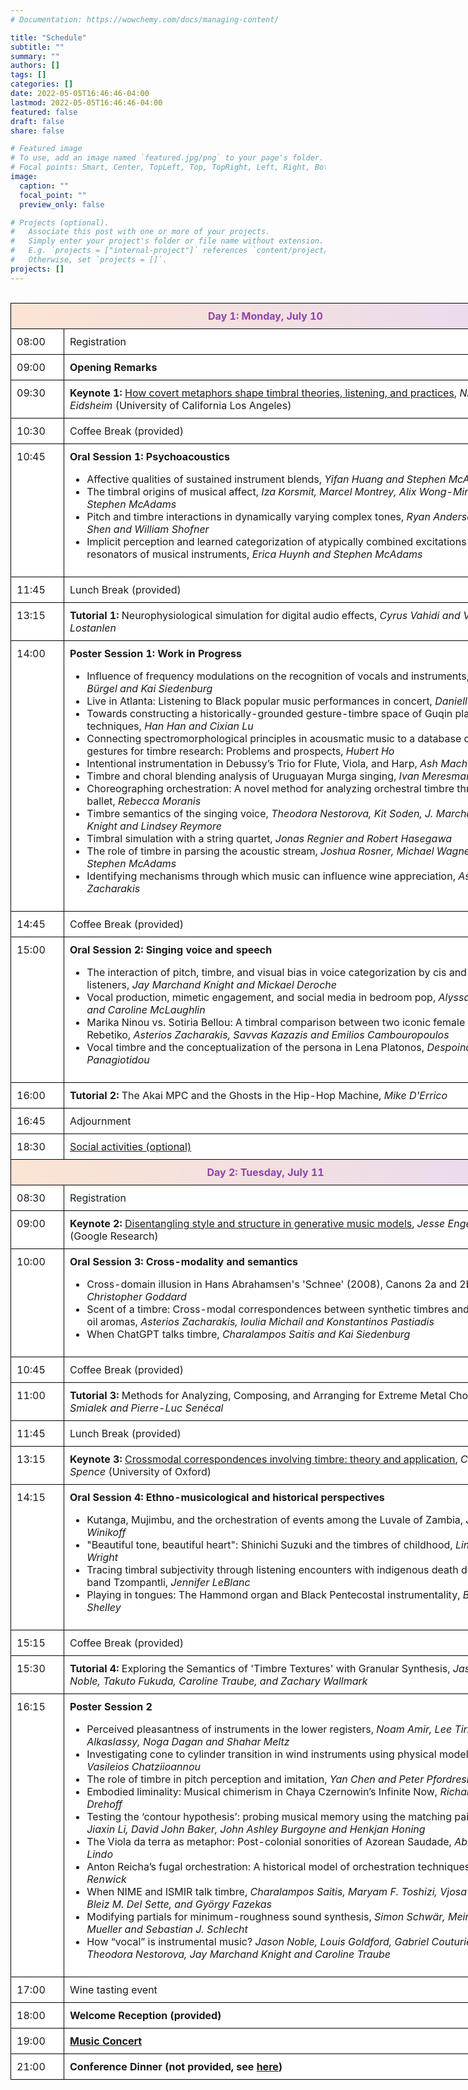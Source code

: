 ```yaml
---
# Documentation: https://wowchemy.com/docs/managing-content/

title: "Schedule"
subtitle: ""
summary: ""
authors: []
tags: []
categories: []
date: 2022-05-05T16:46:46-04:00
lastmod: 2022-05-05T16:46:46-04:00
featured: false
draft: false
share: false

# Featured image
# To use, add an image named `featured.jpg/png` to your page's folder.
# Focal points: Smart, Center, TopLeft, Top, TopRight, Left, Right, BottomLeft, Bottom, BottomRight.
image:
  caption: ""
  focal_point: ""
  preview_only: false

# Projects (optional).
#   Associate this post with one or more of your projects.
#   Simply enter your project's folder or file name without extension.
#   E.g. `projects = ["internal-project"]` references `content/project/deep-learning/index.md`.
#   Otherwise, set `projects = []`.
projects: []
---
```


</br>
<style type="text/css">
.tg  {border-collapse:collapse;border-spacing:0;margin:0px auto;}
.tg td{border-color:black;border-style:solid;border-width:1px;font-family:inherit;font-size:inherit;background-color:white;
  overflow:hidden;padding:10px 9px;word-break:normal;vertical-align: top;}
.tg th{border-color:black;border-style:solid;border-width:1px;font-family:inherit;font-size:inherit;color:#8E44AD;  background-image: linear-gradient(90deg, #fbe4d2, #eadaef);
  font-weight:normal;overflow:hidden;padding:10px 9px;word-break:normal;}
@media screen and (max-width: 767px) {.tg {width: auto !important;}.tg col {width: auto !important;}.tg-wrap {overflow-x: auto;-webkit-overflow-scrolling: touch;margin: auto 0px;}}</style>
<div class="tg-wrap"><table class="tg" style="undefined;table-layout: fixed; width: 820px">
<colgroup>
<col style="width: 85px">
<col style="width: 730px">
</colgroup>
<thead>
  <tr>
   <th colspan="2"><b>Day 1: Monday, July 10</b></th>
  </tr>
</thead>
<tbody>
  <tr>
    <td>08:00</td>
    <td>Registration</td>
  </tr>
   <tr>
    <td>09:00</td>
    <td><b>Opening Remarks</b></td>
  </tr>
    <td>09:30</td>
    <td><b>Keynote 1:</b> <a href="https://timbreconference.org/timbre2023/keynotes/">How covert metaphors shape timbral theories, listening, and practices</a>, <i>Nina Sun Eidsheim</i> (University of California Los Angeles)</td>
  <tr>
    <td>10:30</td>
    <td>Coffee Break (provided)</td>
  </tr>
  <tr>
    <td>10:45</td>
    <td><b>Oral Session 1: Psychoacoustics</b>
      <ul>
      <li>Affective qualities of sustained instrument blends, <i>Yifan Huang and Stephen McAdams</i></li>
      <li>The timbral origins of musical affect, <i>Iza Korsmit, Marcel Montrey, Alix Wong-Min and Stephen McAdams</i></li>
      <li>Pitch and timbre interactions in dynamically varying complex tones, <i>Ryan Anderson, Yi Shen and William Shofner</i></li>
      <li>Implicit perception and learned categorization of atypically combined excitations and resonators of musical instruments, <i>Erica Huynh and Stephen McAdams</i></li>
      </ul>
    </td>
  </tr>
  <tr>
    <td>11:45</td>
    <td>Lunch Break (provided)</td>
  </tr>
<tr>
    <td>13:15</td>
    <td><b>Tutorial 1:</b> Neurophysiological simulation for digital audio effects, <i>Cyrus Vahidi and Vincent Lostanlen</i></td>
  </tr> 
  <tr>
    <td>14:00</td>
    <td><b>Poster Session 1: Work in Progress</b>
      <ul>
        <li>Influence of frequency modulations on the recognition of vocals and instruments, <i>Michel Bürgel and Kai Siedenburg</i></li><li>Live in Atlanta: Listening to Black popular music performances in concert, <i>Danielle Davis</i></li><li>Towards constructing a historically-grounded gesture-timbre space of Guqin playing techniques, <i>Han Han and Cixian Lu</i></li><li>Connecting spectromorphological principles in acousmatic music to a database of sonic gestures for timbre research: Problems and prospects, <i>Hubert Ho</i></li><li>Intentional instrumentation in Debussy’s Trio for Flute, Viola, and Harp, <i>Ash Mach</i></li><li>Timbre and choral blending analysis of Uruguayan Murga singing, <i>Ivan Meresman Higgs</i></li><li>Choreographing orchestration: A novel method for analyzing orchestral timbre through ballet, <i>Rebecca Moranis</i></li><li>Timbre semantics of the singing voice, <i>Theodora Nestorova, Kit Soden, J. Marchand Knight and Lindsey Reymore</i></li><li>Timbral simulation with a string quartet, <i>Jonas Regnier and Robert Hasegawa</i></li><li>The role of timbre in parsing the acoustic stream, <i>Joshua Rosner, Michael Wagner and Stephen McAdams</i></li><li>Identifying mechanisms through which music can influence wine appreciation, <i>Asterios Zacharakis</i></li></ul></td>
  </tr>
  <tr>
    <td>14:45</td>
    <td>Coffee Break (provided)</td>
  </tr>
  <tr>
    <td>15:00</td>
    <td><b>Oral Session 2: Singing voice and speech</b>
      <ul>
        <li>The interaction of pitch, timbre, and visual bias in voice categorization by cis and trans listeners, <i>Jay Marchand Knight and Mickael Deroche</i></li>
        <li>Vocal production, mimetic engagement, and social media in bedroom pop, <i>Alyssa Barna and Caroline McLaughlin</i></li>
        <li>Marika Ninou vs. Sotiria Bellou: A timbral comparison between two iconic female singers in Rebetiko, <i>Asterios Zacharakis, Savvas Kazazis and Emilios Cambouropoulos</i></li>
        <li>Vocal timbre and the conceptualization of the persona in Lena Platonos, <i>Despoina Panagiotidou</i></li></ul></td>
  </tr>
  <tr>
    <td>16:00</td>
    <td><b>Tutorial 2:</b> The Akai MPC and the Ghosts in the Hip-Hop Machine, <i>Mike D'Errico</i></td>
  </tr>
  <tr>
    <td>16:45</td>
    <td>Adjournment</td>
  </tr>
  <tr>
    <td>18:30</td>
    <td><a href="https://timbreconference.org/timbre2023/social/">Social activities (optional)</a></td>
  </tr>
  <tr>
   <th colspan="2"><b>Day 2: Tuesday, July 11</b></th>
  </tr>
  <tr>
    <td>08:30</td>
    <td>Registration</td>
  </tr>
    <td>09:00</td>
    <td><b>Keynote 2:</b> <a href="https://timbreconference.org/timbre2023/keynotes/">Disentangling style and structure in generative music models</a>, <i>Jesse Engel</i> (Google Research)</td>
  <tr>
    <td>10:00</td>
    <td><b>Oral Session 3: Cross-modality and semantics</b>
      <ul>
        <li>Cross-domain illusion in Hans Abrahamsen's 'Schnee' (2008), Canons 2a and 2b, <i>Christopher Goddard</i></li>
        <li>Scent of a timbre: Cross-modal correspondences between synthetic timbres and essential oil aromas, <i>Asterios Zacharakis, Ioulia Michail and Konstantinos Pastiadis</i></li>
        <li>When ChatGPT talks timbre, <i>Charalampos Saitis and Kai Siedenburg</i></li></ul></td>
  </tr>
  <tr>
    <td>10:45</td>
    <td>Coffee Break (provided)</td>
  </tr>
  <tr>
    <td>11:00</td>
    <td><b>Tutorial 3:</b> Methods for Analyzing, Composing, and Arranging for Extreme Metal Choir, <i>Eric Smialek and Pierre-Luc Senécal</i></td>
  </tr>
  <tr>
    <td>11:45</td>
    <td>Lunch Break (provided)</td>
  </tr>
  <tr>
    <td>13:15</td>
    <td><b>Keynote 3:</b> <a href="https://timbreconference.org/timbre2023/keynotes/">Crossmodal correspondences involving timbre: theory and application</a>, <i>Charles Spence</i> (University of Oxford)</td>
  </tr> 
  <tr>
    <td>14:15</td>
    <td><b>Oral Session 4: Ethno-musicological and historical perspectives</b>
      <ul>
        <li>Kutanga, Mujimbu, and the orchestration of events among the Luvale of Zambia, <i>Jason Winikoff</i></li>
        <li>"Beautiful tone, beautiful heart": Shinichi Suzuki and the timbres of childhood, <i>Lindsay Wright</i></li>
        <li>Tracing timbral subjectivity through listening encounters with indigenous death doom band Tzompantli, <i>Jennifer LeBlanc</i></li>
        <li>Playing in tongues: The Hammond organ and Black Pentecostal instrumentality, <i>Braxton Shelley</i></li></ul></td>
  </tr>
  <tr>
    <td>15:15</td>
    <td>Coffee Break (provided)</td>
  </tr>
  <tr>
    <td>15:30</td>
    <td><b>Tutorial 4:</b> Exploring the Semantics of 'Timbre Textures' with Granular Synthesis, <i>Jason Noble, Takuto Fukuda, Caroline Traube, and Zachary Wallmark</i></td>
  </tr>
  <tr>
    <td>16:15</td>
    <td><b>Poster Session 2</b>
      <ul><li>Perceived pleasantness of instruments in the lower registers, <i>Noam Amir, Lee Tirza, Sahar Alkaslassy, Noga Dagan and Shahar Meltz</i></li><li>Investigating cone to cylinder transition in wind instruments using physical modelling, <i>Vasileios Chatziioannou</i></li><li>The role of timbre in pitch perception and imitation, <i>Yan Chen and Peter Pfordresher</i></li><li>Embodied liminality: Musical chimerism in Chaya Czernowin’s Infinite Now, <i>Richard Drehoff</i></li><li>Testing the ‘contour hypothesis’: probing musical memory using the matching pairs game, <i>Jiaxin Li, David John Baker, John Ashley Burgoyne and Henkjan Honing</i></li><li>The Viola da terra as metaphor: Post-colonial sonorities of Azorean Saudade, <i>Abigail Lindo</i></li><li>Anton Reicha’s fugal orchestration: A historical model of orchestration techniques, <i>James Renwick</i></li><li>When NIME and ISMIR talk timbre, <i>Charalampos Saitis, Maryam F. Toshizi, Vjosa Preniqi, Bleiz M. Del Sette, and György Fazekas</i></li><li>Modifying partials for minimum-roughness sound synthesis, <i>Simon Schwär, Meinard Mueller and Sebastian J. Schlecht</i></li><li>How “vocal” is instrumental music? <i>Jason Noble, Louis Goldford, Gabriel Couturier, Theodora Nestorova, Jay Marchand Knight and Caroline Traube</i></li></ul></td>
  </tr>
  <tr>
    <td>17:00</td>
    <td>Wine tasting event</td>
  </tr>
  <tr>
    <td>18:00</td>
    <td><b>Welcome Reception (provided)</b></td>
  </tr>
  <tr>
    <td>19:00</td>
    <td><b><a href="https://timbreconference.org/timbre2023/social/doc/Timbre_2023_concert_line-up.pdf">Music Concert</a></b></td>
  </tr>
    <tr>
    <td>21:00</td>
    <td><b>Conference Dinner<b> (not provided, see <a href="https://timbreconference.org/timbre2023/social/">here</a>)</b></td>
  </tr>
</tbody>
</table></div>
